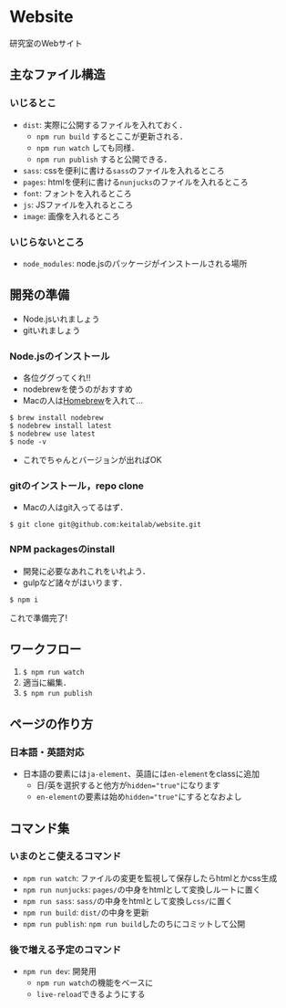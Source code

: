 # Website
研究室のWebサイト

## 主なファイル構造
### いじるとこ
- `dist`: 実際に公開するファイルを入れておく．
  - `npm run build` するとここが更新される．
  - `npm run watch` しても同様．
  - `npm run publish` すると公開できる．
- `sass`: cssを便利に書ける`sass`のファイルを入れるところ
- `pages`: htmlを便利に書ける`nunjucks`のファイルを入れるところ
- `font`: フォントを入れるところ
- `js`: JSファイルを入れるところ
- `image`: 画像を入れるところ

### いじらないところ
- `node_modules`: node.jsのパッケージがインストールされる場所

## 開発の準備
- Node.jsいれましょう
- gitいれましょう

### Node.jsのインストール
- 各位ググってくれ!!
- nodebrewを使うのがおすすめ
- Macの人は[Homebrew](brew.sh)を入れて...

```
$ brew install nodebrew
$ nodebrew install latest
$ nodebrew use latest
$ node -v
```

- これでちゃんとバージョンが出ればOK

### gitのインストール，repo clone
- Macの人はgit入ってるはず．

```
$ git clone git@github.com:keitalab/website.git
```

### NPM packagesのinstall
- 開発に必要なあれこれをいれよう．
- gulpなど諸々がはいります．

```
$ npm i
```

これで準備完了!

## ワークフロー

1. `$ npm run watch`
2. 適当に編集．
3. `$ npm run publish`

## ページの作り方
### 日本語・英語対応
- 日本語の要素には`ja-element`、英語には`en-element`をclassに追加
  - 日/英を選択すると他方が`hidden="true"`になります
  - `en-element`の要素は始め`hidden="true"`にするとなおよし

## コマンド集
### いまのとこ使えるコマンド
- `npm run watch`: ファイルの変更を監視して保存したらhtmlとかcss生成
- `npm run nunjucks`: `pages/`の中身をhtmlとして変換しルートに置く
- `npm run sass`: `sass/`の中身をhtmlとして変換し`css/`に置く
- `npm run build`: `dist/`の中身を更新
- `npm run publish`: `npm run build`したのちにコミットして公開

### 後で増える予定のコマンド
- `npm run dev`: 開発用
  - `npm run watch`の機能をベースに
  - `live-reload`できるようにする
